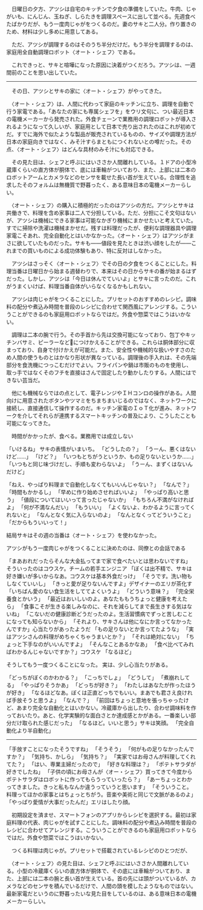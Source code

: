 　日曜日の夕方、アツシは自宅のキッチンで夕食の準備をしていた。牛肉、じゃがいも、にんじん、玉ねぎ、しらたきを調理スペースに出して並べる。先週食べたばかりだが、もう一度肉じゃがをつくるのだ。妻のサキと二人分。作り置きのため、材料は少し多めに用意してある。

　ただ、アツシが調理するのはそのうち半分だけだ。もう半分を調理するのは、家庭用全自動調理ロボット〈オート・シェフ〉である。

　これできっと、サキと喧嘩になった原因に決着がつくだろう。アツシは、一週間前のことを思い出していた。

---

　その日、アツシとサキの家に〈オート・シェフ〉がやってきた。

　〈オート・シェフ〉は、人間に代わって家庭のキッチンに立ち、調理を自動で行う家電である。「あなたの家にも専属シェフを」をウリ文句に、つい最近日本の電機メーカーから発売された。外食チェーンで業務用の調理ロボットが導入されるようになって久しいが、家庭用として日本で売り出されたのはこれが初めてだ。すでに海外で似たような製品が販売されているものの、サイズや調理方法が日本の家庭向きではなく、みそ汁すらまともにつくれないとの噂だった。その点、〈オート・シェフ〉はどんな具材のみそ汁にも対応できる。

　その見た目は、シェフと呼ぶにはいささか人間離れしている。１ドアの小型冷蔵庫くらいの直方体が胴体で、底には車輪がついており、また、上部には二本のロボットアームとカメラなどのセンサを載せた長い首が生えている。合理性を追求したそのフォルムは無機質で野暮ったく、ある意味日本の電機メーカーらしい。

　〈オート・シェフ〉の購入に積極的だったのはアツシの方だ。アツシとサキは共働きで、料理を含め家事は二人で分担している。ただ、分担にこそ文句はないが、アツシは機械にできる家事は可能なかぎり機械にまかせたいと考えていた。すでに掃除や洗濯は機械まかせだ。残すは料理だったが、便利な調理器具や調理家電こそあれ、完全自動化とはいかなかった。〈オート・シェフ〉はアツシがまさに欲していたものだった。サキも――値段を見たときは渋い顔をしたが――これまでの買いものによる成功体験もあり、特に反対はしなかった。

　アツシはさっそく〈オート・シェフ〉でその日の夕食をつくることにした。料理当番は日曜日から始まる週替わりで、本来はその日からサキの番が始まるはずだった。しかし、アツシは「今日は休んでていいよ」とサキに言ったのだ。これがうまくいけば、料理当番自体がいらなくなるかもしれない。

　アツシは肉じゃがをつくることにした。プリセットのおすすめのレシピ。調味料の配分や煮込み時間を普段のレシピに合わせて関西風にアレンジする。こういうことができるのも家庭用ロボットならではだ。外食や惣菜ではこうはいかない。


　調理は二本の腕で行う。その手首から先は交換可能になっており、包丁やキッチンバサミ、ピーラーなどにつけかえることができる。これらは胴体部分に収まっており、自身で付けかえが可能だ。また、安全性や機械的な扱いやすさのため人間の使うものとはかなり形状が異なっている。調理後の手入れは、その先端部分を食洗機につっこむだけでよい。フライパンや鍋は市販のものを使用し、取っ手ではなくそのフチを直接はさんで固定したり動かしたりする。人間にはできない芸当だ。

　他にも機械ならではの点として、電子レンジやＩＨコンロの操作がある。人間向けに用意されたボタンやツマミをちまちまいじるのではなく、ネットワークに接続し、直接通信して操作するのだ。キッチン家電のＩｏＴ化が進み、ネットワークを介してそれらが連携するスマートキッチンの普及により、こうしたことも可能になってきた。



　時間がかかったが、食べる。業務用では成立しない

「いけるね」
サキの表情がいまいち。
「どうしたの？」
「うーん、悪くはないけど……」
「けど？」
「いつもとちがうというか、もの足りないというか……」
「いつもと同じ味づけだし、手順も変わらないよ」
「うーん、まずくはないんだけど」

「ねえ、やっぱり料理まで自動化しなくてもいいんじゃない？」
「なんで？」
「時間もかかるし」
「早めに作り始めさせればいいよ」
「やっぱり高いと思う」
「値段についてはいいって言ったじゃないか」
「もちろん不満がなければよ」
「何が不満なんだい」
「もういい」
「よくないよ、わかるように言ってくれないと」
「なんとなく気に入らないのよ」
「なんとなくってどういうこと」
「だからもういいって！」

結局サキはその週の当番は〈オート・シェフ〉を使わなかった。

アツシがもう一度肉じゃがをつくることに決めたのは、同僚との会話である

「まあおれだったらそんな大金払ってまで家で食べたいとは思わないですね」
そういったのはコウスケ。チームの若手エンジニア
「ぼくは出不精で、サキは好き嫌いが多いからなあ。コウスケは基本外食だっけ」
「そうです。洗い物もしなくていいし」
「きっと愛が足りないんですよ」デザイナーのエリが茶化す
「いちばん愛のない食生活をしててよくいうよ」
「どういう意味？」
「完全栄養食とかいう」
「最近はおいしいのよ。あなたももうちょっと健康を考えたら」
「食事こそが生きる楽しみなのに、それを減らしてまで長生きする気はないね」
「こないだの健康診断どうだったのよ。生活習慣病でずっと苦しむことになっても知らないから」
「それより、サキさんは他になにか言ってなかったんですか」心当たりがあったようだ
「もの足りないとか言ってたような」
「実はアツシさんの料理がめちゃくちゃうまいとか？」
「それは絶対にない」
「ちょっと下手なのがいいんですよ」
「そんなことあるかなあ」
「食べ比べてみればわかるんじゃないですか？」コウスケ
「なるほど」

そうしてもう一度つくることになった。
実は、少し心当たりがある。

「どっちがぼくのかわかる？」
「こっちでしょ」
「どうして」
「煮崩れしてる」
「やっぱりそうかあ」
「どっちが好き？」
「わたしはあなたが作ったほうが好き」
「なるほどなあ。ぼくは正直どっちでもいい。まあでも君さえ良ければ手放そうと思うよ」
「なんで？」
「前回はちょっと意地を張っちゃったけど、あまり完全な自動化とはいかない。冷蔵庫から出したり、合わせ調味料を作っておいたり。あと、化学実験的な面白さとか達成感とかがある。一番楽しい部分だけ取られた感じだった」
「なるほど。いいと思う」サキは笑顔。
「完全自動化より半自動化」

---

「手放すことになったそうですね」
「そうそう」
「何がもの足りなかったんですか？」
「気持ち、かしら」
「気持ち？」
「実家ではお母さんが料理してくれてた？」
「はい、専業主婦だったので」
「好きな料理は？」
「ポテトサラダが好きでしたね」
「子供の頃にお母さんが〈オー・シェフ〉買ってきて今度からポテトサラダはロボットに作ってもらうっていったら？」
「あーちょっとわかってきました。きっと私もなんか違うっていうと思います」
「そういうこと。料理ってほかの家事とはちょっとちがう。音楽や美術と同じで文脈があるのよ」
「やっぱり愛情が大事だったんだ」エリはしたり顔。





　初期設定を済ませ、スマートフォンのアプリからレシピを選択する。最初は家庭料理の代表、肉じゃがを試すことにした。調味料の配分や煮込み時間を普段のレシピに合わせてアレンジする。こういうことができるのも家庭用ロボットならではだ。外食や惣菜ではこうはいかない。

　つくる料理は肉じゃが。プリセットで搭載されているレシピのひとつだが、

　〈オート・シェフ〉の見た目は、シェフと呼ぶにはいささか人間離れしている。小型の冷蔵庫くらいの直方体が胴体で、その底には車輪がついており、また、上部には二本の腕と長い首が生えている。首の先には頭がついているが、カメラなどのセンサを積んでいるだけで、人間の頭を模したようなものではない。最新家電だというのに野暮ったいな見た目をしているのは、ある意味日本の電機メーカーらしい。

